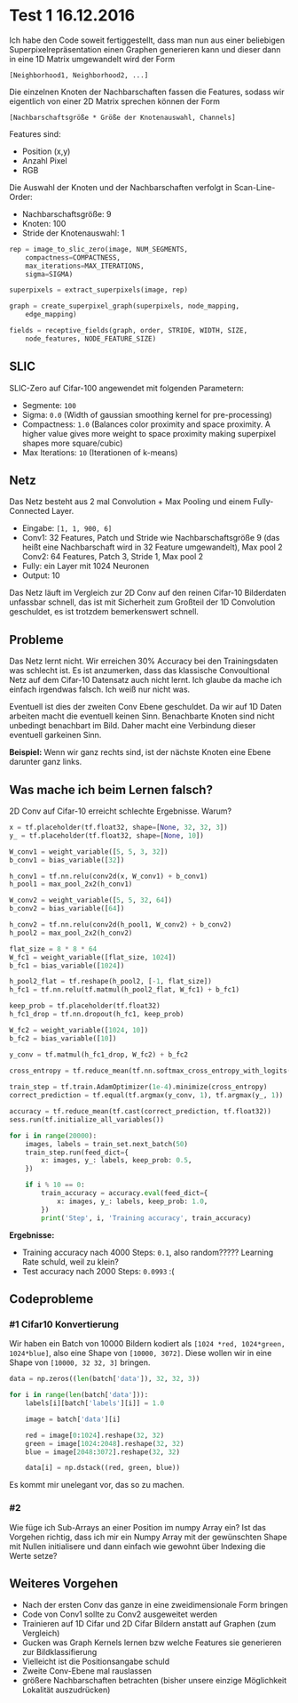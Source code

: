 # Test 1 16.12.2016

Ich habe den Code soweit fertiggestellt, dass man nun aus einer beliebigen
Superpixelrepräsentation einen Graphen generieren kann und dieser dann in eine
1D Matrix umgewandelt wird der Form

```
[Neighborhood1, Neighborhood2, ...]
```

Die einzelnen Knoten der Nachbarschaften fassen die Features, sodass wir
eigentlich von einer 2D Matrix sprechen können der Form

```
[Nachbarschaftsgröße * Größe der Knotenauswahl, Channels]
```

Features sind:
* Position (x,y)
* Anzahl Pixel
* RGB

Die Auswahl der Knoten und der Nachbarschaften verfolgt in Scan-Line-Order:

* Nachbarschaftsgröße: 9
* Knoten: 100
* Stride der Knotenauswahl: 1

```python
rep = image_to_slic_zero(image, NUM_SEGMENTS,
    compactness=COMPACTNESS,
    max_iterations=MAX_ITERATIONS,
    sigma=SIGMA)

superpixels = extract_superpixels(image, rep)

graph = create_superpixel_graph(superpixels, node_mapping,
    edge_mapping)

fields = receptive_fields(graph, order, STRIDE, WIDTH, SIZE,
    node_features, NODE_FEATURE_SIZE)
```

## SLIC

SLIC-Zero auf Cifar-100 angewendet mit folgenden Parametern:
* Segmente: `100`
* Sigma: `0.0` (Width of gaussian smoothing kernel for pre-processing)
* Compactness: `1.0` (Balances color proximity and space proximity. A higher
  value gives more weight to space proximity making superpixel shapes more
  square/cubic)
* Max Iterations: `10` (Iterationen of k-means)

## Netz

Das Netz besteht aus 2 mal Convolution + Max Pooling und einem Fully-Connected
Layer.

* Eingabe: `[1, 1, 900, 6]`
* Conv1: 32 Features, Patch und Stride wie Nachbarschaftsgröße 9 (das heißt
  eine Nachbarschaft wird in 32 Feature umgewandelt), Max pool 2
  Conv2: 64 Features, Patch 3, Stride 1, Max pool 2
* Fully: ein Layer mit 1024 Neuronen
* Output: 10

Das Netz läuft im Vergleich zur 2D Conv auf den reinen Cifar-10 Bilderdaten
unfassbar schnell, das ist mit Sicherheit zum Großteil der 1D Convolution
geschuldet, es ist trotzdem bemerkenswert schnell.

## Probleme

Das Netz lernt nicht. Wir erreichen 30% Accuracy bei den Trainingsdaten was
schlecht ist.
Es ist anzumerken, dass das klassische Convoultional Netz auf dem Cifar-10
Datensatz auch nicht lernt. Ich glaube da mache ich einfach irgendwas falsch.
Ich weiß nur nicht was.

Eventuell ist dies der zweiten Conv Ebene geschuldet. Da wir auf 1D Daten
arbeiten macht die eventuell keinen Sinn. Benachbarte Knoten sind nicht
unbedingt benachbart im Bild. Daher macht eine Verbindung dieser eventuell
garkeinen Sinn.

**Beispiel:** Wenn wir ganz rechts sind, ist der nächste Knoten
eine Ebene darunter ganz links.

## Was mache ich beim Lernen falsch?

2D Conv auf Cifar-10 erreicht schlechte Ergebnisse. Warum?

```python
x = tf.placeholder(tf.float32, shape=[None, 32, 32, 3])
y_ = tf.placeholder(tf.float32, shape=[None, 10])

W_conv1 = weight_variable([5, 5, 3, 32])
b_conv1 = bias_variable([32])

h_conv1 = tf.nn.relu(conv2d(x, W_conv1) + b_conv1)
h_pool1 = max_pool_2x2(h_conv1)

W_conv2 = weight_variable([5, 5, 32, 64])
b_conv2 = bias_variable([64])

h_conv2 = tf.nn.relu(conv2d(h_pool1, W_conv2) + b_conv2)
h_pool2 = max_pool_2x2(h_conv2)

flat_size = 8 * 8 * 64
W_fc1 = weight_variable([flat_size, 1024])
b_fc1 = bias_variable([1024])

h_pool2_flat = tf.reshape(h_pool2, [-1, flat_size])
h_fc1 = tf.nn.relu(tf.matmul(h_pool2_flat, W_fc1) + b_fc1)

keep_prob = tf.placeholder(tf.float32)
h_fc1_drop = tf.nn.dropout(h_fc1, keep_prob)

W_fc2 = weight_variable([1024, 10])
b_fc2 = bias_variable([10])

y_conv = tf.matmul(h_fc1_drop, W_fc2) + b_fc2

cross_entropy = tf.reduce_mean(tf.nn.softmax_cross_entropy_with_logits(y_conv,
                                                                       y_))
train_step = tf.train.AdamOptimizer(1e-4).minimize(cross_entropy)
correct_prediction = tf.equal(tf.argmax(y_conv, 1), tf.argmax(y_, 1))

accuracy = tf.reduce_mean(tf.cast(correct_prediction, tf.float32))
sess.run(tf.initialize_all_variables())

for i in range(20000):
    images, labels = train_set.next_batch(50)
    train_step.run(feed_dict={
        x: images, y_: labels, keep_prob: 0.5,
    })

    if i % 10 == 0:
        train_accuracy = accuracy.eval(feed_dict={
            x: images, y_: labels, keep_prob: 1.0,
        })
        print('Step', i, 'Training accuracy', train_accuracy)
```

**Ergebnisse:**
* Training accuracy nach 4000 Steps: `0.1`, also random????? Learning Rate
  schuld, weil zu klein?
* Test accuracy nach 2000 Steps: `0.0993` :(

## Codeprobleme

### #1 Cifar10 Konvertierung

Wir haben ein Batch von 10000 Bildern kodiert als `[1024 *red, 1024*green,
1024*blue]`, also eine Shape von `[10000, 3072]`. Diese wollen wir in eine
Shape von `[10000, 32 32, 3]` bringen.

```python
data = np.zeros((len(batch['data']), 32, 32, 3))

for i in range(len(batch['data'])):
    labels[i][batch['labels'][i]] = 1.0

    image = batch['data'][i]

    red = image[0:1024].reshape(32, 32)
    green = image[1024:2048].reshape(32, 32)
    blue = image[2048:3072].reshape(32, 32)

    data[i] = np.dstack((red, green, blue))
```

Es kommt mir unelegant vor, das so zu machen.

### #2

Wie füge ich Sub-Arrays an einer Position im numpy Array ein? Ist das Vorgehen
richtig, dass ich mir ein Numpy Array mit der gewünschten Shape mit Nullen
initialisere und dann einfach wie gewohnt über Indexing die Werte setze?

## Weiteres Vorgehen

* Nach der ersten Conv das ganze in eine zweidimensionale Form bringen
* Code von Conv1 sollte zu Conv2 ausgeweitet werden
* Trainieren auf 1D Cifar und 2D Cifar Bildern anstatt auf Graphen (zum
  Vergleich)
* Gucken was Graph Kernels lernen bzw welche Features sie generieren zur
  Bildklassifierung
* Vielleicht ist die Positionsangabe schuld
* Zweite Conv-Ebene mal rauslassen
* größere Nachbarschaften betrachten (bisher unsere einzige Möglichkeit
  Lokalität auszudrücken)
